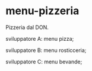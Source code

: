 # menu-pizzeria
Pizzeria dal DON. <br>
<p> sviluppatore A: menu pizza;</p> 
<p>sviluppatore B: menu rosticceria;</p>
<p>sviluppatore C: menu bevande;</p>
